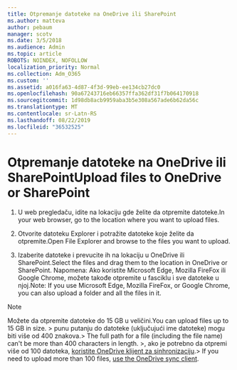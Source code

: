 ```yaml
---
title: Otpremanje datoteke na OneDrive ili SharePoint
ms.author: matteva
author: pebaum
manager: scotv
ms.date: 3/5/2018
ms.audience: Admin
ms.topic: article
ROBOTS: NOINDEX, NOFOLLOW
localization_priority: Normal
ms.collection: Adm_O365
ms.custom: ''
ms.assetid: a016fa63-4d87-4f3d-99eb-ee134cb27dc0
ms.openlocfilehash: 90a67243716eb66357ffa362df31f7b064170918
ms.sourcegitcommit: 1d98db8acb9959aba3b5e308a567ade6b62da56c
ms.translationtype: MT
ms.contentlocale: sr-Latn-RS
ms.lasthandoff: 08/22/2019
ms.locfileid: "36532525"
---
```

# <a name="upload-files-to-onedrive-or-sharepoint"></a><span data-ttu-id="47e8b-102">Otpremanje datoteke na OneDrive ili SharePoint</span><span class="sxs-lookup"><span data-stu-id="47e8b-102">Upload files to OneDrive or SharePoint</span></span>

1. <span data-ttu-id="47e8b-103">U web pregledaču, idite na lokaciju gde želite da otpremite datoteke.</span><span class="sxs-lookup"><span data-stu-id="47e8b-103">In your web browser, go to the location where you want to upload files.</span></span>
    
2. <span data-ttu-id="47e8b-104">Otvorite datoteku Explorer i potražite datoteke koje želite da otpremite.</span><span class="sxs-lookup"><span data-stu-id="47e8b-104">Open File Explorer and browse to the files you want to upload.</span></span>
    
3. <span data-ttu-id="47e8b-105">Izaberite datoteke i prevucite ih na lokaciju u OneDrive ili SharePoint.</span><span class="sxs-lookup"><span data-stu-id="47e8b-105">Select the files and drag them to the location in OneDrive or SharePoint.</span></span> <span data-ttu-id="47e8b-106">Napomena: Ako koristite Microsoft Edge, Mozilla FireFox ili Google Chrome, možete takođe otpremite u fasciklu i sve datoteke u njoj.</span><span class="sxs-lookup"><span data-stu-id="47e8b-106">Note: If you use Microsoft Edge, Mozilla FireFox, or Google Chrome, you can also upload a folder and all the files in it.</span></span>
    
> [!NOTE]
>  <span data-ttu-id="47e8b-107">Možete da otpremite datoteke do 15 GB u veličini.</span><span class="sxs-lookup"><span data-stu-id="47e8b-107">You can upload files up to 15 GB in size.</span></span> <span data-ttu-id="47e8b-108">> punu putanju do datoteke (uključujući ime datoteke) mogu biti više od 400 znakova.</span><span class="sxs-lookup"><span data-stu-id="47e8b-108">>  The full path for a file (including the file name) can't be more than 400 characters in length.</span></span> <span data-ttu-id="47e8b-109">>, ako je potrebno da otpremi više od 100 datoteka, [koristite OneDrive klijent za sinhronizaciju](https://go.microsoft.com/fwlink/?linkid=866427).</span><span class="sxs-lookup"><span data-stu-id="47e8b-109">>  If you need to upload more than 100 files, [use the OneDrive sync client](https://go.microsoft.com/fwlink/?linkid=866427).</span></span> 
  

